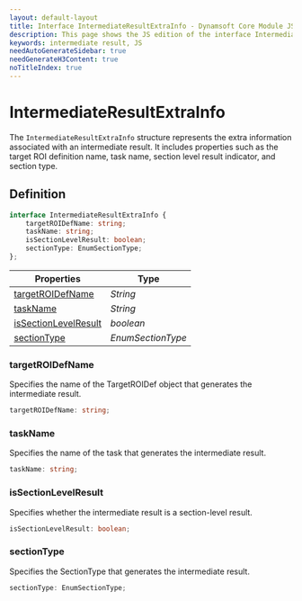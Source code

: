 ```yaml
---
layout: default-layout
title: Interface IntermediateResultExtraInfo - Dynamsoft Core Module JS Edition API Reference
description: This page shows the JS edition of the interface IntermediateResultExtraInfo in Dynamsoft Core Module.
keywords: intermediate result, JS
needAutoGenerateSidebar: true
needGenerateH3Content: true
noTitleIndex: true
---
```


# IntermediateResultExtraInfo

The `IntermediateResultExtraInfo` structure represents the extra information associated with an intermediate result. It includes properties such as the target ROI definition name, task name, section level result indicator, and section type.

## Definition

```typescript
interface IntermediateResultExtraInfo {
    targetROIDefName: string;
    taskName: string;
    isSectionLevelResult: boolean;
    sectionType: EnumSectionType;
};
```

| Properties                                             | Type                                |
| ----------------------------------------------------- | ----------------------------------- |
| [targetROIDefName](#targetroidefname)               | *String*                            |
| [taskName](#taskname)                               | *String*                            |
| [isSectionLevelResult](#issectionlevelresult)       | *boolean*                           |
| [sectionType](#sectiontype)                         | *EnumSectionType*                   |

### targetROIDefName

Specifies the name of the TargetROIDef object that generates the intermediate result.

```typescript
targetROIDefName: string;
```

### taskName

Specifies the name of the task that generates the intermediate result.

```typescript
taskName: string;
```

### isSectionLevelResult

Specifies whether the intermediate result is a section-level result.

```typescript
isSectionLevelResult: boolean;
```

### sectionType

Specifies the SectionType that generates the intermediate result.

```typescript
sectionType: EnumSectionType;
```